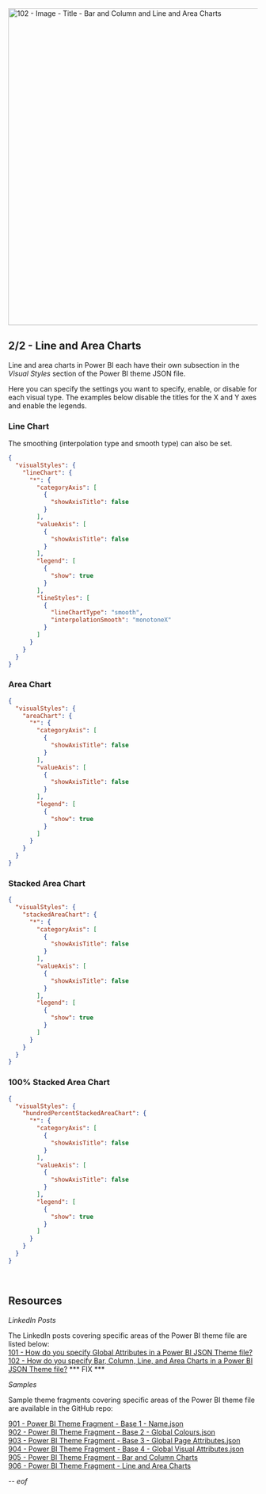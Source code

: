 <img width="1280" height="640" alt="102 - Image - Title - Bar and Column and Line and Area Charts" src="https://github.com/user-attachments/assets/bca8d6ec-d2fe-4956-b267-65e50d8d23d1" />

## 2/2 - Line and Area Charts

Line and area charts in Power BI each have their own subsection in the *Visual Styles* section of the Power BI theme JSON file.

Here you can specify the settings you want to specify, enable, or disable for each visual type. The examples below disable the titles for the X and Y axes and enable the legends.
<br>

### Line Chart

The smoothing (interpolation type and smooth type) can also be set.

``` json
{
  "visualStyles": {
    "lineChart": {
      "*": {
        "categoryAxis": [
          {
            "showAxisTitle": false
          }
        ],
        "valueAxis": [
          {
            "showAxisTitle": false
          }
        ],
        "legend": [
          {
            "show": true
          }
        ],
        "lineStyles": [
          {
            "lineChartType": "smooth",
            "interpolationSmooth": "monotoneX"
          }
        ]
      }
    }
  }
}
```

### Area Chart

``` json
{
  "visualStyles": {
    "areaChart": {
      "*": {
        "categoryAxis": [
          {
            "showAxisTitle": false
          }
        ],
        "valueAxis": [
          {
            "showAxisTitle": false
          }
        ],
        "legend": [
          {
            "show": true
          }
        ]
      }
    }
  }
}
```

### Stacked Area Chart

``` json
{
  "visualStyles": {
    "stackedAreaChart": {
      "*": {
        "categoryAxis": [
          {
            "showAxisTitle": false
          }
        ],
        "valueAxis": [
          {
            "showAxisTitle": false
          }
        ],
        "legend": [
          {
            "show": true
          }
        ]
      }
    }
  }
}
```

### 100% Stacked Area Chart

``` json
{
  "visualStyles": {
    "hundredPercentStackedAreaChart": {
      "*": {
        "categoryAxis": [
          {
            "showAxisTitle": false
          }
        ],
        "valueAxis": [
          {
            "showAxisTitle": false
          }
        ],
        "legend": [
          {
            "show": true
          }
        ]
      }
    }
  }
}
```
<br>

## Resources

*LinkedIn Posts*

The LinkedIn posts covering specific areas of the Power BI theme file are listed below: <br>
[101 - How do you specify Global Attributes in a Power BI JSON Theme file?](https://www.linkedin.com/posts/gregphilps_powerbi-documentationmatters-dataanalytics-activity-7368600915009830912-wb3Z) <br>
[102 - How do you specify Bar, Column, Line, and Area Charts in a Power BI JSON Theme file?](https://www.linkedin.com/posts/gregphilps_powerbi-documentationmatters-dataanalytics-activity-7368600915009830912-wb3Z) *** FIX *** <br>

*Samples*

Sample theme fragments covering specific areas of the Power BI theme file are available in the GitHub repo: <br>

[901 - Power BI Theme Fragment - Base 1 - Name.json](https://github.com/alexbadiu-insightsinmotion/PBI-Documentation/blob/main/Components/Theme/901%20-%20Power%20BI%20Theme%20Fragment%20-%20Base%201%20-%20Name.json) <br>
[902 - Power BI Theme Fragment - Base 2 - Global Colours.json](https://github.com/alexbadiu-insightsinmotion/PBI-Documentation/blob/main/Components/Theme/902%20-%20Power%20BI%20Theme%20Fragment%20-%20Base%202%20-%20Global%20Colours.json) <br>
[903 - Power BI Theme Fragment - Base 3 - Global Page Attributes.json](https://github.com/alexbadiu-insightsinmotion/PBI-Documentation/blob/main/Components/Theme/903%20-%20Power%20BI%20Theme%20Fragment%20-%20Base%203%20-%20Global%20Page%20Attributes.json) <br>
[904 - Power BI Theme Fragment - Base 4 - Global Visual Attributes.json](https://github.com/alexbadiu-insightsinmotion/PBI-Documentation/blob/main/Components/Theme/904%20-%20Power%20BI%20Theme%20Fragment%20-%20Base%204%20-%20Global%20Visual%20Attributes.json) <br>
[905 - Power BI Theme Fragment - Bar and Column Charts](https://github.com/alexbadiu-insightsinmotion/PBI-Documentation/blob/main/Components/Theme/905%20-%20Power%20BI%20Theme%20Fragment%20-%20Bar%20and%20Column%20Charts.json) <br>
[906 - Power BI Theme Fragment - Line and Area Charts](https://github.com/alexbadiu-insightsinmotion/PBI-Documentation/blob/main/Components/Theme/906%20-%20Power%20BI%20Theme%20Fragment%20-%20Line%20and%20Area%20Charts.json) <br>

*-- eof*
